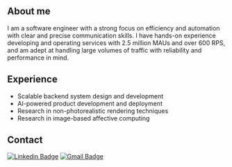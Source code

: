 ## About me
I am a software engineer with a strong focus on efficiency and automation with clear and precise communication skills. I have hands-on experience developing and operating services with 2.5 million MAUs and over 600 RPS, and am adept at handling large volumes of traffic with reliability and performance in mind.

## Experience
- Scalable backend system design and development  
- AI-powered product development and deployment  
- Research in non-photorealistic rendering techniques  
- Research in image-based affective computing

## Contact
[![Linkedin Badge](https://img.shields.io/badge/-LinkedIn-blue?style=flat-square&logo=Linkedin&logoColor=white&link=https://www.linkedin.com/in/hyounohshim/)](https://www.linkedin.com/in/hyounohshim/)
[![Gmail Badge](https://img.shields.io/badge/Gmail-d14836?style=flat-square&logo=Gmail&logoColor=white&link=mailto:hyounohshim@gmail.com)](mailto:hyounohshim@gmail.com)

